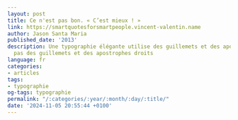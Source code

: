 ```yaml
---
layout: post
title: Ce n'est pas bon. « C’est mieux ! »
link: https://smartquotesforsmartpeople.vincent-valentin.name
author: Jason Santa Maria
published_date: '2013'
description: Une typographie élégante utilise des guillemets et des apostrophes courbes,
  pas des guillemets et des apostrophes droits
language: fr
categories:
- articles
tags:
- typographie
og-tags: typographie
permalink: "/:categories/:year/:month/:day/:title/"
date: '2024-11-05 20:55:44 +0100'
---
```

